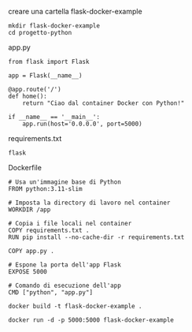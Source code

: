 

creare una cartella flask-docker-example
```
mkdir flask-docker-example
cd progetto-python

```





app.py
```
from flask import Flask

app = Flask(__name__)

@app.route('/')
def home():
    return "Ciao dal container Docker con Python!"

if __name__ == '__main__':
    app.run(host='0.0.0.0', port=5000)
```



requirements.txt
```
flask
```


Dockerfile
```
# Usa un'immagine base di Python
FROM python:3.11-slim

# Imposta la directory di lavoro nel container
WORKDIR /app

# Copia i file locali nel container
COPY requirements.txt .
RUN pip install --no-cache-dir -r requirements.txt

COPY app.py .

# Espone la porta dell'app Flask
EXPOSE 5000

# Comando di esecuzione dell'app
CMD ["python", "app.py"]

```

```
docker build -t flask-docker-example .

docker run -d -p 5000:5000 flask-docker-example
```

